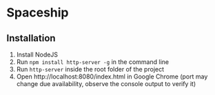 # Spaceship

## Installation

1. Install NodeJS
2. Run ```npm install http-server -g``` in the command line
3. Run ```http-server``` inside the root folder of the project
4. Open http://localhost:8080/index.html in Google Chrome (port may change due availability, observe the console output to verify it)
